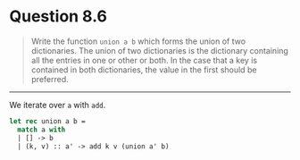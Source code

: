 # Question 8.6

> Write the function `union a b` which forms the union of two dictionaries.
> The union of two dictionaries is the dictionary containing all the entries in one or other or both.
> In the case that a key is contained in both dictionaries, the value in the first should be preferred.

---

We iterate over `a` with `add`.
```ocaml
let rec union a b =
  match a with
  | [] -> b
  | (k, v) :: a' -> add k v (union a' b)
```
